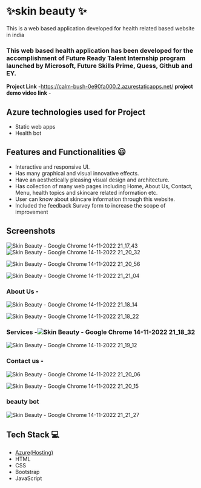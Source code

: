 # ✨skin beauty ✨

This is a web based application developed for health related based website in india

### This web based health application has been developed for the accomplishment of Future Ready Talent Internship program launched by Microsoft, Future Skills Prime, Quess, Github and EY.


**Project Link** -https://calm-bush-0e90fa000.2.azurestaticapps.net/
**project demo video link** - 

## Azure technologies used for Project

- Static web apps
- Health bot

## Features and Functionalities 😃

- Interactive and responsive UI.
- Has many graphical and visual innovative effects.
- Have an aesthetically pleasing visual design and architecture.
- Has collection of many web pages including Home, About Us, Contact, Menu, health topics and skincare related information etc.
- User can know about skincare information through this website.
- Included the feedback Survey form to increase the scope of improvement 

## Screenshots

![Skin Beauty - Google Chrome 14-11-2022 21_17_43](https://user-images.githubusercontent.com/82666123/201706252-e9bdec48-59de-42ce-bd05-d3cffb16da4b.png)
![Skin Beauty - Google Chrome 14-11-2022 21_20_32](https://user-images.githubusercontent.com/82666123/201706988-3335f2e5-d4a5-4d36-827c-ffc781735924.png)


![Skin Beauty - Google Chrome 14-11-2022 21_20_56](https://user-images.githubusercontent.com/82666123/201707020-adb0bc19-825f-4d97-96d2-e0533e275cfc.png)

   
![Skin Beauty - Google Chrome 14-11-2022 21_21_04](https://user-images.githubusercontent.com/82666123/201707164-04d37d25-cdef-4874-9071-9f044c77e2a2.png)

### About Us -
![Skin Beauty - Google Chrome 14-11-2022 21_18_14](https://user-images.githubusercontent.com/82666123/201706439-4352fd82-3046-47bd-8fab-0488fa906666.png)

![Skin Beauty - Google Chrome 14-11-2022 21_18_22](https://user-images.githubusercontent.com/82666123/201706582-ef8c5fbc-5549-40ef-9689-1840426e9233.png)


### Services -![Skin Beauty - Google Chrome 14-11-2022 21_18_32](https://user-images.githubusercontent.com/82666123/201706665-0305935d-cc15-451a-af53-2ad8812e6697.png)


![Skin Beauty - Google Chrome 14-11-2022 21_19_12](https://user-images.githubusercontent.com/82666123/201706707-0095bbbd-e769-46c1-ac62-b7a134bc51c8.png)


### Contact us -
![Skin Beauty - Google Chrome 14-11-2022 21_20_06](https://user-images.githubusercontent.com/82666123/201707580-3cec70a3-a062-47c7-a6ef-94545f67bb53.png)

![Skin Beauty - Google Chrome 14-11-2022 21_20_15](https://user-images.githubusercontent.com/82666123/201707633-c9ef88fd-dccc-4cac-a6b5-8c837190c2e5.png)


### beauty bot

![Skin Beauty - Google Chrome 14-11-2022 21_21_27](https://user-images.githubusercontent.com/82666123/201706892-9f1ea6d5-7c54-4168-b295-77733e7edc16.png)



## Tech Stack 💻

- [Azure(Hosting)](https://azure.microsoft.com/en-in/features/azure-portal/)
- HTML
- CSS
- Bootstrap
- JavaScript
